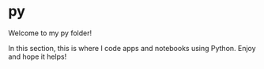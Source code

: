 # py

Welcome to my py folder!

In this section, this is where I code apps and notebooks using Python. Enjoy and hope it helps!
